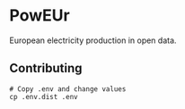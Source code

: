 # PowEUr

European electricity production in open data.

## Contributing

```
# Copy .env and change values
cp .env.dist .env
```

